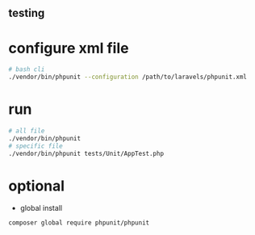 
## testing

# configure xml file

```bash
# bash cli
./vendor/bin/phpunit --configuration /path/to/laravels/phpunit.xml
```

# run

```bash
# all file
./vendor/bin/phpunit
# specific file
./vendor/bin/phpunit tests/Unit/AppTest.php
```

# optional

* global install

```bash
composer global require phpunit/phpunit
```
